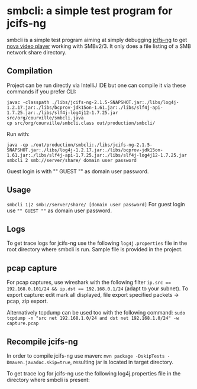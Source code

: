 # smbcli: a simple test program for jcifs-ng
smbcli is a simple test program aiming at simply debugging [jcifs-ng](https://github.com/AgNO3/jcifs-ng) to get [nova video player](https://github.com/nova-video-player/aos-AVP) working with SMBv2/3.
It only does a file listing of a SMB network share directory.

## Compilation
Project can be run directly via IntelliJ IDE but one can compile it via these commands if you prefer CLI:
```
javac -classpath ./libs/jcifs-ng-2.1.5-SNAPSHOT.jar:./libs/log4j-1.2.17.jar:./libs/bcprov-jdk15on-1.61.jar:./libs/slf4j-api-1.7.25.jar:./libs/slf4j-log4j12-1.7.25.jar src/org/courville/smbcli.java
cp src/org/courville/smbcli.class out/production/smbcli/
```
Run with:
```
java -cp ./out/production/smbcli:./libs/jcifs-ng-2.1.5-SNAPSHOT.jar:./libs/log4j-1.2.17.jar:./libs/bcprov-jdk15on-1.61.jar:./libs/slf4j-api-1.7.25.jar:./libs/slf4j-log4j12-1.7.25.jar smbcli 2 smb://server/share/ domain user password
```
Guest login is with "" GUEST "" as domain user password.

## Usage
`smbcli 1|2 smb://server/share/ [domain user password]`
For guest login use `"" GUEST ""` as domain user password.


## Logs
To get trace logs for jcifs-ng use the following `log4j.properties` file in the root directory where smbcli is run. Sample file is provided in the project.

## pcap capture
For pcap captures, use wireshark with the following filter `ip.src == 192.168.0.101/24 && ip.dst == 192.168.0.1/24` (adapt to your subnet).
To export capture: edit mark all displayed, file export specified packets -> pcap, zip export.

Alternatively tcpdump can be used too with the following command: `sudo tcpdump -n "src net 192.168.1.0/24 and dst net 192.168.1.0/24" -w capture.pcap`

## Recompile jcifs-ng
In order to compile jcifs-ng use maven: `mvn package -DskipTests -Dmaven.javadoc.skip=true`, resulting jar is located in target directory.

To get trace log for jcifs-ng use the following log4j.properties file in the directory where smbcli is present:
